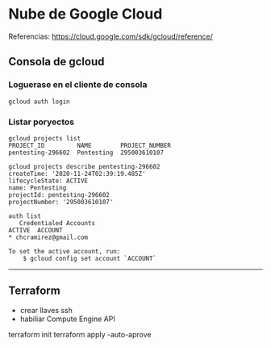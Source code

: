 
# Nube de Google Cloud

Referencias: 
https://cloud.google.com/sdk/gcloud/reference/

## Consola de gcloud

### **Loguerase en el cliente de consola**
~~~
gcloud auth login
~~~
### **Listar poryectos**
~~~
gcloud projects list
PROJECT_ID         NAME        PROJECT_NUMBER
pentesting-296602  Pentesting  295003610107
~~~
~~~
gcloud projects describe pentesting-296602
createTime: '2020-11-24T02:39:19.485Z'
lifecycleState: ACTIVE
name: Pentesting
projectId: pentesting-296602
projectNumber: '295003610107'
~~~
~~~
auth list
   Credentialed Accounts
ACTIVE  ACCOUNT
* chcramirez@gmail.com

To set the active account, run:
    $ gcloud config set account `ACCOUNT`
~~~

-------------------------------------------------------
Terraform
-------------------------------------------------------
- crear llaves ssh
- habiliar Compute Engine API


terraform init
terraform apply -auto-aprove





